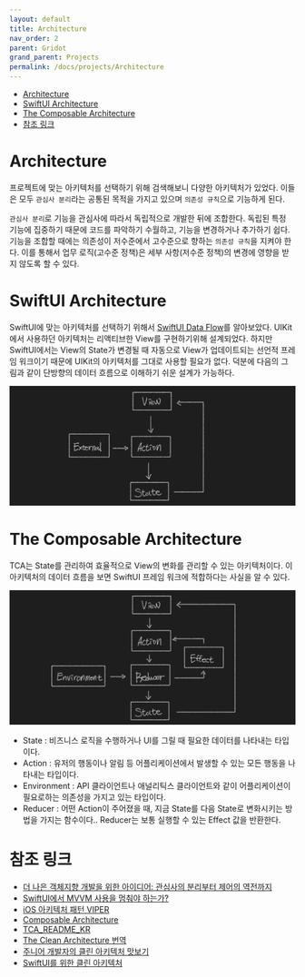 ```yaml
---
layout: default
title: Architecture
nav_order: 2
parent: Gridot
grand_parent: Projects
permalink: /docs/projects/Architecture
---
```


* [Architecture](#architecture)
* [SwiftUI Architecture](#swiftui-architecture)
* [The Composable Architecture](#the-composable-architecture)
* [참조 링크](#참조-링크)

# Architecture

프로젝트에 맞는 아키텍처를 선택하기 위해 검색해보니 다양한 아키텍처가 있었다. 이들은 모두 `관심사 분리`라는 공통된 목적을 가지고 있으며 `의존성 규칙`으로 기능하게 된다.  

`관심사 분리`로 기능을 관심사에 따라서 독립적으로 개발한 뒤에 조합한다. 독립된 특정 기능에 집중하기 때문에 코드를 파악하기 수월하고, 기능을 변경하거나 추가하기 쉽다. 기능을 조합할 때에는 의존성이 저수준에서 고수준으로 향하는 `의존성 규칙`을 지켜야 한다. 이를 통해서 업무 로직(고수준 정책)은 세부 사항(저수준 정책)의 변경에 영향을 받지 않도록 할 수 있다.  

# SwiftUI Architecture

SwiftUI에 맞는 아키텍처를 선택하기 위해서 [SwiftUI Data Flow](../../swift/SwiftUI/DataFlow.md)를 알아보았다. UIKit에서 사용하던 아키텍처는 리액티브한 View를 구현하기위해 설계되었다. 하지만 SwiftUI에서는 View의 State가 변경될 때 자동으로 View가 업데이트되는 선언적 프레임 워크이기 때문에 UIKit의 아키텍처를 그대로 사용할 필요가 없다. 덕분에 다음의 그림과 같이 단방향의 데이터 흐름으로 이해하기 쉬운 설계가 가능하다.  

![](../../src/projects/gridot/architecture_01.png)  


# The Composable Architecture

TCA는 State를 관리하여 효율적으로 View의 변화를 관리할 수 있는 아키텍처이다. 이 아키텍처의 데이터 흐름을 보면 SwiftUI 프레임 워크에 적합하다는 사실을 알 수 있다.  

![](../../src/projects/gridot/architecture_02.png)  

- State : 비즈니스 로직을 수행하거나 UI를 그릴 때 필요한 데이터를 나타내는 타입이다.
- Action : 유저의 행동이나 알림 등 어플리케이션에서 발생할 수 있는 모든 행동을 나타내는 타입이다.
- Environment : API 클라이언트나 애널리틱스 클라이언트와 같이 어플리케이션이 필요로하는 의존성을 가지고 있는 타입이다.
- Reducer : 어떤 Action이 주어졌을 때, 지금 State를 다음 State로 변화시키는 방법을 가지는 함수이다.. Reducer는 보통 실행할 수 있는 Effect 값을 반환한다.








# 참조 링크
- [더 나은 객체지향 개발을 위한 아이디어: 관심사의 분리부터 제어의 역전까지](https://teamdable.github.io/techblog/SoC-to-IoC#:~:text=%ED%8A%B9%EC%A0%95%ED%95%9C%20%EA%B4%80%EC%8B%AC%EC%82%AC%EC%97%90%20%EB%94%B0%EB%9D%BC%20%EA%B8%B0%EB%8A%A5,concerns%2C%20SoC)  
- [SwiftUI에서 MVVM 사용을 멈춰야 하는가?](https://green1229.tistory.com/267)  
- [iOS 아키텍처 패턴 VIPER](https://bugle.tistory.com/48)  
- [Composable Architecture](https://green1229.tistory.com/138)  
- [TCA_README_KR](https://gist.github.com/pilgwon/ea05e2207ab68bdd1f49dff97b293b17)  
- [The Clean Architecture 번역](https://blog.coderifleman.com/2017/12/18/the-clean-architecture/)  
- [주니어 개발자의 클린 아키텍처 맛보기](https://techblog.woowahan.com/2647/)  
- [SwiftUI를 위한 클린 아키텍처](https://gon125.github.io/posts/SwiftUI%EB%A5%BC-%EC%9C%84%ED%95%9C-%ED%81%B4%EB%A6%B0-%EC%95%84%ED%82%A4%ED%85%8D%EC%B2%98/)  

